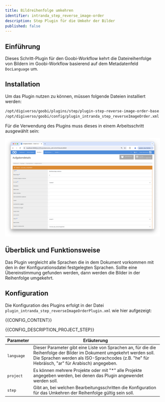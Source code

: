 ```yaml
---
title: Bildreihenfolge umkehren
identifier: intranda_step_reverse_image-order
description: Step Plugin für die Umkehr der Bilder
published: false
---
```


## Einführung
Dieses Schritt-Plugin für den Goobi-Workflow kehrt die Dateireihenfolge von Bildern im Goobi-Workflow basierend auf dem Metadatenfeld `DocLanguage` um.

## Installation
Um das Plugin nutzen zu können, müssen folgende Dateien installiert werden:

```bash
/opt/digiverso/goobi/plugins/step/plugin-step-reverse-image-order-base.jar
/opt/digiverso/goobi/config/plugin_intranda_step_reverseImageOrder.xml
```

Für die Verwendung des Plugins muss dieses in einem Arbeitsschritt ausgewählt sein:

![Konfiguration des Arbeitsschritts für die Nutzung des Plugins](screen1_de.png)


## Überblick und Funktionsweise
Das Plugin vergleicht alle Sprachen die in dem Dokument vorkommen mit den in der Konfigurationsdatei festgelegten Sprachen. Sollte eine Übereinstimmung gefunden werden, dann werden die Bilder in der Reihenfolge umgekehrt. 


## Konfiguration
Die Konfiguration des Plugins erfolgt in der Datei `plugin_intranda_step_reverseImageOrderPlugin.xml` wie hier aufgezeigt:

{{CONFIG_CONTENT}}

{{CONFIG_DESCRIPTION_PROJECT_STEP}}

Parameter               | Erläuterung
------------------------|------------------------------------
`language`              | Dieser Parameter gibt eine Liste von Sprachen an, für die die Reihenfolge der Bilder im Dokument umgekehrt werden soll. Die Sprachen werden als ISO-Sprachcodes (z.B. "he" für Hebräisch, "ar" für Arabisch) angegeben. |
`project`               | Es können mehrere Projekte oder mit "*" alle Projekte angegeben werden, bei denen das Plugin angewendet werden soll. |
`step`                  | Gibt an, bei welchen Bearbeitungsschritten die Konfiguration für das Umkehren der Reihenfolge gültig sein soll. |
